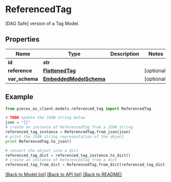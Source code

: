 # ReferencedTag

[DAG Safe] version of a Tag Model. 

## Properties
Name | Type | Description | Notes
------------ | ------------- | ------------- | -------------
**id** | **str** |  | 
**reference** | [**FlattenedTag**](FlattenedTag.md) |  | [optional] 
**var_schema** | [**EmbeddedModelSchema**](EmbeddedModelSchema.md) |  | [optional] 

## Example

```python
from pieces_os_client.models.referenced_tag import ReferencedTag

# TODO update the JSON string below
json = "{}"
# create an instance of ReferencedTag from a JSON string
referenced_tag_instance = ReferencedTag.from_json(json)
# print the JSON string representation of the object
print ReferencedTag.to_json()

# convert the object into a dict
referenced_tag_dict = referenced_tag_instance.to_dict()
# create an instance of ReferencedTag from a dict
referenced_tag_from_dict = ReferencedTag.from_dict(referenced_tag_dict)
```
[[Back to Model list]](../README.md#documentation-for-models) [[Back to API list]](../README.md#documentation-for-api-endpoints) [[Back to README]](../README.md)


